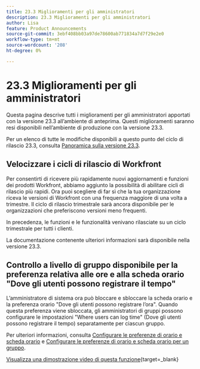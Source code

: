 ```yaml
---
title: 23.3 Miglioramenti per gli amministratori
description: 23.3 Miglioramenti per gli amministratori
author: Lisa
feature: Product Announcements
source-git-commit: 3ebf408bb03a97de78600ab771834a7d7f29e2e0
workflow-type: tm+mt
source-wordcount: '208'
ht-degree: 0%

---
```


# 23.3 Miglioramenti per gli amministratori

Questa pagina descrive tutti i miglioramenti per gli amministratori apportati con la versione 23.3 all’ambiente di anteprima. Questi miglioramenti saranno resi disponibili nell’ambiente di produzione con la versione 23.3.

Per un elenco di tutte le modifiche disponibili a questo punto del ciclo di rilascio 23.3, consulta [Panoramica sulla versione 23.3](/help/quicksilver/product-announcements/product-releases/23.3-release-activity/23-3-release-overview.md).

## Velocizzare i cicli di rilascio di Workfront

Per consentirti di ricevere più rapidamente nuovi aggiornamenti e funzioni dei prodotti Workfront, abbiamo aggiunto la possibilità di abilitare cicli di rilascio più rapidi. Ora puoi scegliere di far sì che la tua organizzazione riceva le versioni di Workfront con una frequenza maggiore di una volta a trimestre. Il ciclo di rilascio trimestrale sarà ancora disponibile per le organizzazioni che preferiscono versioni meno frequenti.

In precedenza, le funzioni e le funzionalità venivano rilasciate su un ciclo trimestrale per tutti i clienti.

La documentazione contenente ulteriori informazioni sarà disponibile nella versione 23.3.

## Controllo a livello di gruppo disponibile per la preferenza relativa alle ore e alla scheda orario &quot;Dove gli utenti possono registrare il tempo&quot;

L’amministratore di sistema ora può bloccare e sbloccare la scheda orario e la preferenza orario &quot;Dove gli utenti possono registrare l’ora&quot;. Quando questa preferenza viene sbloccata, gli amministratori di gruppi possono configurare le impostazioni &quot;Where users can log time&quot; (Dove gli utenti possono registrare il tempo) separatamente per ciascun gruppo.

Per ulteriori informazioni, consulta [Configurare le preferenze di orario e scheda orario](/help/quicksilver/administration-and-setup/set-up-workfront/configure-timesheets-schedules/timesheet-and-hour-preferences.md) e [Configurare le preferenze di orario e scheda orario per un gruppo](/help/quicksilver/administration-and-setup/manage-groups/create-and-manage-groups/configure-timesheet-hour-preferences-group.md).

[Visualizza una dimostrazione video di questa funzione](https://video.tv.adobe.com/v/3419111/){target=_blank}
